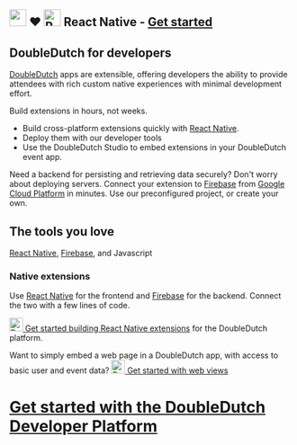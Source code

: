 ## <img src="http://doubledutch.me/wp-content/uploads/2016/04/doubledutch-logo-300.png" height="30" /> ❤️ <img src="https://facebook.github.io/react-native/img/favicon.png" height="30" width="30" alt="React Native" /> React Native - [Get started](./rn/index.md)

## DoubleDutch for developers

[DoubleDutch](https://doubledutch.me) apps are extensible, offering developers the ability to provide attendees
with rich custom native experiences with minimal development effort.

Build extensions in hours, not weeks.

- Build cross-platform extensions quickly with [React Native](https://facebook.github.io/react-native/).
- Deploy them with our developer tools
- Use the DoubleDutch Studio to embed extensions in your DoubleDutch event app.

Need a backend for persisting and retrieving data securely?  Don't worry about deploying servers. Connect your extension to [Firebase](https://firebase.google.com/) from [Google Cloud Platform](https://cloud.google.com/) in minutes. Use our preconfigured project, or create your own.

## The tools you love

[React Native](https://facebook.github.io/react-native/), [Firebase](https://firebase.google.com/), and Javascript

### Native extensions

Use [React Native](https://facebook.github.io/react-native/) for the frontend and [Firebase](https://firebase.google.com/) for the backend. Connect the two with a few lines of code.

[<img src="https://facebook.github.io/react-native/img/favicon.png" height="24" width="24" alt="React Native" /> Get started building React Native extensions](./rn/index.md) for the DoubleDutch platform.

Want to simply embed a web page in a DoubleDutch app, with access to basic user and event data? [<img src="https://akamud.gallerycdn.vsassets.io/extensions/akamud/vscode-javascript-snippet-pack/0.1.5/1474455379569/Microsoft.VisualStudio.Services.Icons.Small" height="24" width="24" alt="React Native" /> Get started with web views](./webview/index.md)

# [Get started with the DoubleDutch Developer Platform](./rn/)
